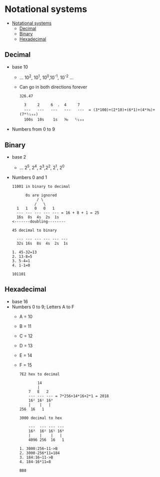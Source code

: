 # Notational systems

- [Notational systems](#notational-systems)
  - [Decimal](#decimal)
  - [Binary](#binary)
  - [Hexadecimal](#hexadecimal)

## Decimal

- base 10
  - ... 10<sup>2</sup>, 10<sup>1</sup>, 10<sup>0</sup>,10<sup>-1</sup>, 10<sup>-2</sup> ...
  - Can go in both directions forever
  
      ```[ascii]
      326.47

        3     2     6  .  4     7
        ---   ---   ---   ---   ---  = (3*100)+(2*10)+(6*1)+(4*⅒)+(7*¹⁄₁₀₀)
        100s  10s    1s   ⅒   ¹⁄₁₀₀
      ```

- Numbers from 0 to 9
  
## Binary

- base 2
  - ... 2<sup>5</sup>, 2<sup>4</sup>, 2<sup>3</sup>,2<sup>2</sup>, 2<sup>1</sup>,  2<sup>0</sup>
- Numbers 0 and 1

    ```[ascii]
    11001 in binary to decimal

          0s are ignored
               / \
              /   \
      1   1   0   0   1
      --- --- --- --- --- = 16 + 8 + 1 = 25
      16s  8s  4s  2s  1s
    <-------doubling--------
    ```

    ```[ascii]
    45 decimal to binary

      --- --- --- --- --- ---
      32s 16s  8s  4s  2s  1s

    1. 45-32=13
    2. 13-8=5
    3. 5-4=1
    4. 1-1=0

    101101
    ```

## Hexadecimal

- base 16
- Numbers 0 to 9; Letters A to F
  - A = 10
  - B = 11
  - C = 12
  - D = 13
  - E = 14
  - F = 15

    ```[ascii]
    7E2 hex to decimal

            14
            |
        7   E   2
        --- --- --- = 7*256+14*16+2*1 = 2018
        16² 16¹ 16⁰
        |    |   |
    256  16   1
    ```

    ```[ascii]
    3000 decimal to hex

        ---  --- --- ---
        16³  16² 16¹ 16⁰
        |    |    |   |
        4096 256  16   1

    1. 3000:256~11->B
    2. 3000-256*11=184
    3. 184:16~11->B
    4. 184-16*11=8

    BB8
    ```
